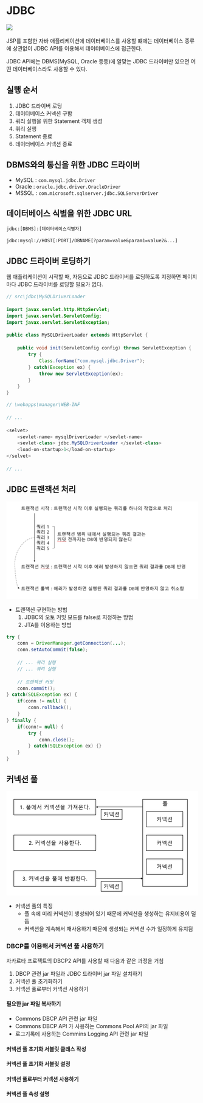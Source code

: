 # JDBC

<img src="https://github.com/Geol2/Today-I-Learned/blob/main/JSP/images/jsp-struct.png" />

JSP를 포함한 자바 애플리케이션에 데이터베이스를 사용할 떄에는 데이터베이스 종류에 상관없이 JDBC API를 이용해서 데이터베이스에 접근한다.

JDBC API에는 DBMS(MySQL, Oracle 등등)에 알맞는 JDBC 드라이버만 있으면 어떤 데이터베이스라도 사용할 수 있다.

## 실행 순서

1. JDBC 드라이버 로딩
2. 데이터베이스 커넥션 구함
3. 쿼리 실행을 위한 Statement 객체 생성
4. 쿼리 실행
5. Statement 종료
6. 데이터베이스 커넥션 종료

## DBMS와의 통신을 위한 JDBC 드라이버

- MySQL : `com.mysql.jdbc.Driver`
- Oracle : `oracle.jdbc.driver.OracleDriver`
- MSSQL : `com.microsoft.sqlserver.jdbc.SQLServerDriver`

## 데이터베이스 식별을 위한 JDBC URL

`jdbc:[DBMS]:[데이터베이스식별자]`

`jdbc:mysql://HOST[:PORT]/DBNAME[?param=value&param1=value2&...]`

## JDBC 드라이버 로딩하기

웹 애플리케이션이 시작할 때, 자동으로 JDBC 드라이버를 로딩하도록 지정하면 페이지마다 JDBC 드라이버를 로딩할 필요가 없다.

```java
// src\jdbc\MySQLDriverLoader

import javax.servlet.http.HttpServlet;
import javax.servlet.ServletConfig;
import javax.servlet.ServletException;

public class MySQLDriverLoader extends HttpServlet {

    public void init(ServletConfig config) throws ServletException {
        try {
            Class.forName("com.mysql.jdbc.Driver");
        } catch(Exception ex) {
            throw new ServletException(ex);
        }
    }
}
```

```java
// \webapps\manager\WEB-INF

// ...

<selvet>
    <sevlet-name> mysqlDriverLoader </sevlet-name>
    <sevlet-class> jdbc.MySQLDriverLoader </sevlet-class>
    <load-on-startup>1</load-on-startup>
</selvet>

// ...

```

## JDBC 트랜잭션 처리

<img src="https://github.com/Geol2/Today-I-Learned/blob/main/Database/images/transection.png" />

- 트랜잭션 구현하는 방법
  1. JDBC의 오토 커밋 모드를 false로 지정하는 방법
  2. JTA를 이용하는 방법

```java
try {
    conn = DriverManager.getConnection(...);
    conn.setAutoCommit(false);

    // ... 쿼리 실행
    // ... 쿼리 실행

    // 트랜잭션 커밋
    conn.commit();
} catch(SQLException ex) {
    if(conn != null) {
        conn.rollback();
    }
} finally {
    if(conn!= null) {
        try {
            conn.close();
        } catch(SQLException ex) {}
    }
}
```

## 커넥션 풀

<img src="https://github.com/Geol2/Today-I-Learned/blob/main/Database/images/connection-pool.png" />

- 커넥션 풀의 특징
  - 풀 속에 미리 커넥션이 생성되어 있기 때문에 커넥션을 생성하는 유지비용이 덜 듬
  - 커넥션을 계속해서 재사용하기 때문에 생성되는 커넥션 수가 일정하게 유지됨

### DBCP를 이용해서 커넥션 풀 사용하기

자카르타 프로젝트의 DBCP2 API를 사용할 때 다음과 같은 과정을 거침

1. DBCP 관련 jar 파일과 JDBC 드라이버 jar 파일 설치하기
2. 커넥션 풀 초기화하기
3. 커넥션 풀로부터 커넥션 사용하기

#### 필요한 jar 파일 복사하기

- Commons DBCP API 관련 jar 파일
- Commons DBCP API 가 사용하는 Commons Pool API의 jar 파일
- 로그기록에 사용하는 Commins Logging API 관련 jar 파일

#### 커넥션 풀 초기화 서블릿 클래스 작성

#### 커넥션 풀 초기화 서블릿 설정

#### 커넥션 풀로부터 커넥션 사용하기

#### 커넥션 풀 속성 설명